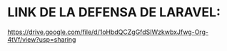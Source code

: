 # LINK DE LA DEFENSA DE LARAVEL: 

https://drive.google.com/file/d/1oHbdQCZgGfdSIWzkwbxJfwg-Org-4tVf/view?usp=sharing
